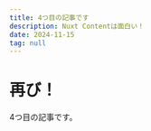 ```yaml
---
title: 4つ目の記事です
description: Nuxt Contentは面白い！
date: 2024-11-15
tag: null
---
```


# 再び！

4つ目の記事です。
